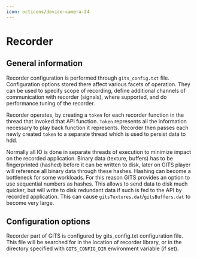```yaml
---
icon: octicons/device-camera-24
---
```

# Recorder

## General information

Recorder configuration is performed through `gits_config.txt` file.
Configuration options stored there affect various facets of operation.
They can be used to specify scope of recording, define additional
channels of communication with recorder (signals), where supported, and
do performance tuning of the recorder.

Recorder operates, by creating a `token` for each recorder function in
the thread that invoked that API function. `Token` represents all the
information necessary to play back function it represents. Recorder then
passes each newly created `token` to a separate thread which is used to
persist data to hdd.

Normally all IO is done in separate threads of execution to minimize
impact on the recorded application. Binary data (texture, buffers) has
to be fingerprinted (hashed) before it can be written to disk, later on
GITS player will reference all binary data through these hashes. Hashing
can become a bottleneck for some workloads. For this reason GITS
provides an option to use sequential numbers as hashes. This allows to
send data to disk much quicker, but will write to disk redundant data if
such is fed to the API by recorded application. This can cause
`gitsTextures.dat`/`gitsBuffers.dat` to become very large.

## Configuration options

Recorder part of GITS is configured by gits_config.txt configuration
file. This file will be searched for in the location of recorder
library, or in the directory specified with `GITS_CONFIG_DIR`
environment variable (if set).

